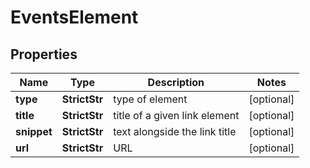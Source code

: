 # EventsElement


## Properties

| Name | Type | Description | Notes |
|------------ | ------------- | ------------- | -------------|
**type** | **StrictStr** | type of element |[optional]|
**title** | **StrictStr** | title of a given link element |[optional]|
**snippet** | **StrictStr** | text alongside the link title |[optional]|
**url** | **StrictStr** | URL |[optional]|